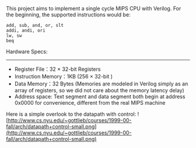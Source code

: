 This project aims to implement a single cycle MIPS CPU with Verilog. For the beginning, the supported instructions would be:

```
add, sub, and, or, slt
addi, andi, ori
lw, sw
beq
```

Hardware Specs:

---


  * Register File：32 × 32-bit Registers
  * Instruction Memory：1KB (256 × 32-bit )
  * Data Memory：32 Bytes (Memories are modeled in Verilog simply as an array of registers, so we did not care about the memory latency delay)
  * Address space: Text segment and data segment both begin at address 0x0000 for convenience, different from the real MIPS machine


Here is a simple overlook to the datapath with control:
![http://www.cs.nyu.edu/~gottlieb/courses/1999-00-fall/arch/datapath+control-small.png](http://www.cs.nyu.edu/~gottlieb/courses/1999-00-fall/arch/datapath+control-small.png)